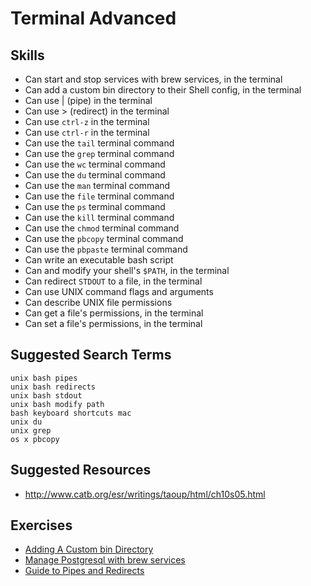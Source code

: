 # Terminal Advanced

## Skills

- Can start and stop services with brew services, in the terminal
- Can add a custom bin directory to their Shell config, in the terminal
- Can use | (pipe) in the terminal
- Can use > (redirect) in the terminal
- Can use `ctrl-z` in the terminal
- Can use `ctrl-r` in the terminal
- Can use the `tail` terminal command
- Can use the `grep` terminal command
- Can use the `wc` terminal command
- Can use the `du` terminal command
- Can use the `man` terminal command
- Can use the `file` terminal command
- Can use the `ps` terminal command
- Can use the `kill` terminal command
- Can use the `chmod` terminal command
- Can use the `pbcopy` terminal command
- Can use the `pbpaste` terminal command
- Can write an executable bash script
- Can and modify your shell's `$PATH`, in the terminal
- Can redirect `STDOUT` to a file, in the terminal
- Can use UNIX command flags and arguments
- Can describe UNIX file permissions
- Can get a file's permissions, in the terminal
- Can set a file's permissions, in the terminal


## Suggested Search Terms

```
unix bash pipes
unix bash redirects
unix bash stdout
unix bash modify path
bash keyboard shortcuts mac
unix du
unix grep
os x pbcopy
```

## Suggested Resources

- http://www.catb.org/esr/writings/taoup/html/ch10s05.html


## Exercises

- [Adding A Custom bin Directory](./exercises/Adding-A-Custom-bin-Directory/README.md)
- [Manage Postgresql with brew services](./exercises/Manage-Postgresql-with-brew-services/README.md)
- [Guide to Pipes and Redirects](http://ryanstutorials.net/linuxtutorial/piping.php)
